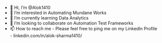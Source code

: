 - 👋 Hi, I’m @Alok1410
- 👀 I’m interested in Automating Mundane Works
- 🌱 I’m currently learning Data Analytics
- 💞️ I’m looking to collaborate on Automation Test Frameworks
- 📫 How to reach me - Please feel free to ping me on my LinkedIn Profile - linkedin.com/in/alok-sharma1410/

<!---
Alok1410/Alok1410 is a ✨ special ✨ repository because its `README.md` (this file) appears on your GitHub profile.
You can click the Preview link to take a look at your changes.
--->
